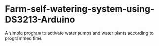 # Farm-self-watering-system-using-DS3213-Arduino
A simple program to activate water pumps and water plants according to programmed time. 
